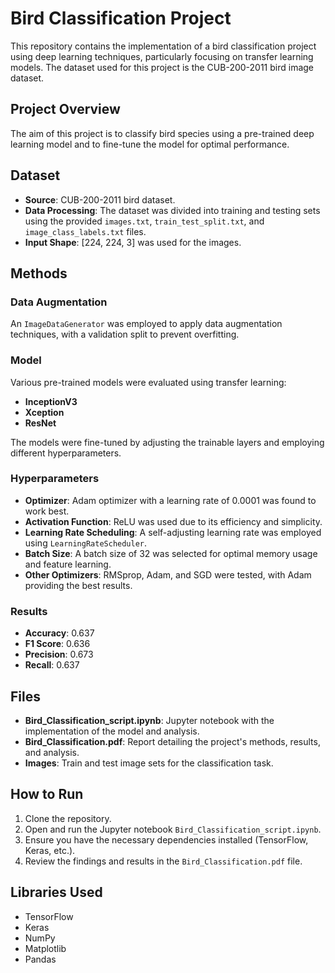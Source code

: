 
# Bird Classification Project

This repository contains the implementation of a bird classification project using deep learning techniques, particularly focusing on transfer learning models. The dataset used for this project is the CUB-200-2011 bird image dataset.

## Project Overview
The aim of this project is to classify bird species using a pre-trained deep learning model and to fine-tune the model for optimal performance.

## Dataset
- **Source**: CUB-200-2011 bird dataset.
- **Data Processing**: The dataset was divided into training and testing sets using the provided `images.txt`, `train_test_split.txt`, and `image_class_labels.txt` files.
- **Input Shape**: [224, 224, 3] was used for the images.

## Methods
### Data Augmentation
An `ImageDataGenerator` was employed to apply data augmentation techniques, with a validation split to prevent overfitting.

### Model
Various pre-trained models were evaluated using transfer learning:
- **InceptionV3**
- **Xception**
- **ResNet**

The models were fine-tuned by adjusting the trainable layers and employing different hyperparameters.

### Hyperparameters
- **Optimizer**: Adam optimizer with a learning rate of 0.0001 was found to work best.
- **Activation Function**: ReLU was used due to its efficiency and simplicity.
- **Learning Rate Scheduling**: A self-adjusting learning rate was employed using `LearningRateScheduler`.
- **Batch Size**: A batch size of 32 was selected for optimal memory usage and feature learning.
- **Other Optimizers**: RMSprop, Adam, and SGD were tested, with Adam providing the best results.

### Results
- **Accuracy**: 0.637
- **F1 Score**: 0.636
- **Precision**: 0.673
- **Recall**: 0.637

## Files
- **Bird_Classification_script.ipynb**: Jupyter notebook with the implementation of the model and analysis.
- **Bird_Classification.pdf**: Report detailing the project's methods, results, and analysis.
- **Images**: Train and test image sets for the classification task.

## How to Run
1. Clone the repository.
2. Open and run the Jupyter notebook `Bird_Classification_script.ipynb`.
3. Ensure you have the necessary dependencies installed (TensorFlow, Keras, etc.).
4. Review the findings and results in the `Bird_Classification.pdf` file.

## Libraries Used
- TensorFlow
- Keras
- NumPy
- Matplotlib
- Pandas
